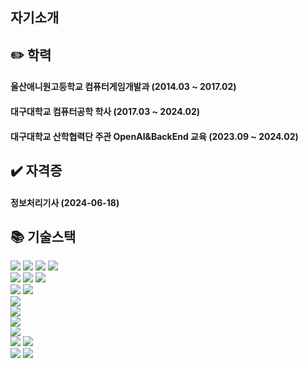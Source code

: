 ## 자기소개

## ✏️ 학력
<div>
  <h4> 울산애니원고등학교 컴퓨터게임개발과 (2014.03 ~ 2017.02) </h4>
  <h4> 대구대학교 컴퓨터공학 학사 (2017.03 ~ 2024.02) </h4>
  <h4> 대구대학교 산학협력단 주관 OpenAI&BackEnd 교육 (2023.09 ~ 2024.02) </h4> 
</div>

## ✔️ 자격증
<div>
  <h4> 정보처리기사 (2024-06-18) </h4>
</div>

## 📚 기술스택 
<div class="stacks">
  <img src="https://img.shields.io/badge/html5-E34F26?style=for-the-badge&logo=html5&logoColor=white">
  <img src="https://img.shields.io/badge/css3-1572B6?style=for-the-badge&logo=css3&logoColor=white">
  <img src="https://img.shields.io/badge/tailwind-06B6D4?style=for-the-badge&logo=tailwind css&logoColor=white">
  <img src="https://img.shields.io/badge/javascript-F7DF1E?style=for-the-badge&logo=javascript&logoColor=white">
</div>

<div class="stacks">
  <img src="https://img.shields.io/badge/java-FF7800?style=for-the-badge&logo=java&logoColor=white">
  <img src="https://img.shields.io/badge/spring-6DB33F?style=for-the-badge&logo=spring&logoColor=white">
  <img src="https://img.shields.io/badge/spring boot-6DB33F?style=for-the-badge&logo=springboot&logoColor=white">
</div>

<div class="stacks">
  <img src="https://img.shields.io/badge/python-3776AB?style=for-the-badge&logo=python&logoColor=white">
  <img src="https://img.shields.io/badge/Jupyter-F37626?style=for-the-badge&logo=Jupyter&logoColor=white">
</div>

<div class="stacks">
  <img src="https://img.shields.io/badge/swift-F05138?style=for-the-badge&logo=swift&logoColor=white">
</div>

<div class="stacks">
  <img src="https://img.shields.io/badge/docker-2496ED?style=for-the-badge&logo=Docker&logoColor=white"> 
</div>

<div class="stacks">  
  <img src="https://img.shields.io/badge/aws-232F3E?style=for-the-badge&logo=Amazon Web services&logoColor=white">
</div>

<div class="stacks">  
  <img src="https://img.shields.io/badge/mysql-4479A1?style=for-the-badge&logo=MySql&logoColor=white">
</div>

<div class="stacks">
  <img src="https://img.shields.io/badge/git-F05032?style=for-the-badge&logo=git&logoColor=white">
  <img src="https://img.shields.io/badge/github-181717?style=for-the-badge&logo=github&logoColor=white">
</div>

<div class="stacks">
  <img src="https://img.shields.io/badge/obsidian-7C3AED?style=for-the-badge&logo=obsidian&logoColor=white">
  <img src="https://img.shields.io/badge/notion-000000?style=for-the-badge&logo=notion&logoColor=white">
</div>





